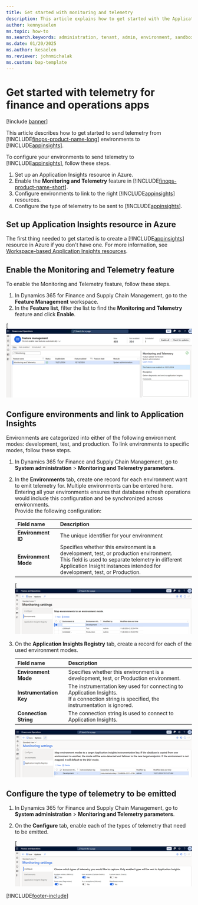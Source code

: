 ```yaml
---
title: Get started with monitoring and telemetry
description: This article explains how to get started with the Application Insights integration for finance and operations apps.
author: kennysaelen
ms.topic: how-to
ms.search.keywords: administration, tenant, admin, environment, sandbox, telemetry
ms.date: 01/20/2025
ms.author: kesaelen
ms.reviewer: johnmichalak
ms.custom: bap-template
---
```


# Get started with telemetry for finance and operations apps

[!include [banner](../includes/banner.md)]

This article describes how to get started to send telemetry from [!INCLUDE[finops-product-name-long](includes/finops-product-name-long.md)] environments to [!INCLUDE[appinsights](./includes/azure-application-insights-name.md)].

To configure your environments to send telemetry to [!INCLUDE[appinsights](./includes/azure-application-insights-name.md)], follow these steps. 

1. Set up an Application Insights resource in Azure.
1. Enable the **Monitoring and Telemetry** feature in [!INCLUDE[finops-product-name-short](includes/finops-product-name-short.md)].
1. Configure environments to link to the right [!INCLUDE[appinsights](./includes/azure-application-insights-name.md)] resources.
1. Configure the type of telemetry to be sent to [!INCLUDE[appinsights](./includes/azure-application-insights-name.md)].

## Set up Application Insights resource in Azure

The first thing needed to get started is to create a [!INCLUDE[appinsights](./includes/azure-application-insights-name.md)] resource in Azure if you don't have one. For more information, see [Workspace-based Application Insights resources](/azure/azure-monitor/app/create-workspace-resource?tabs=bicep).

## Enable the Monitoring and Telemetry feature

To enable the Monitoring and Telemetry feature, follow these steps.

1. In Dynamics 365 for Finance and Supply Chain Management, go to the **Feature Management** workspace.
1. In the **Feature list**, filter the list to find the **Monitoring and Telemetry** feature and click **Enable**.

[![Monitoring and Telemetry Feature.](images/monitoring-getting-started-enable-feature.png)

## Configure environments and link to Application Insights

Environments are categorized into either of the following environment modes: development, test, and production. To link environments to specific modes, follow these steps.

1. In Dynamics 365 for Finance and Supply Chain Management, go to **System administration** \> **Monitoring and Telemetry parameters**.
1. In the **Environments** tab, create one record for each environment want to emit telemetry for. Multiple environments can be entered here. Entering all your environments ensures that database refresh operations would include this configuration and be synchronized across environments.<br>
Provide the following configuration:

   | Field name | Description |
   | ---------- | ----------- |
   | **Environment ID** | The unique identifier for your environment |
   | **Environment Mode** | Specifies whether this environment is a development, test, or production environment. <br>This field is used to separate telemetry in different Application Insight instances intended for development, test, or Production. |

   [![Application Insights Environments.](images/monitoring-getting-started-application-insights-environments.png)

1. On the **Application Insights Registry** tab, create a record for each of the used environment modes.

   | Field name | Description |
   | ---------- | ----------- |
   | **Environment Mode** | Specifies whether this environment is a development, test, or Production environment. |
   | **Instrumentation Key** | The instrumentation key used for connecting to Application Insights.<br>If a connection string is specified, the instrumentation is ignored. |
   | **Connection String** | The connection string is used to connect to Application Insights.  |

   [![Application Insights Registry.](./images/monitoring-getting-started-application-insights-registry.png)](./images/monitoring-getting-started-application-insights-registry.png)

## Configure the type of telemetry to be emitted

1. In Dynamics 365 for Finance and Supply Chain Management, go to **System administration** \> **Monitoring and Telemetry parameters**.
1. On the **Configure** tab, enable each of the types of telemetry that need to be emitted.

   [![Application Insights Signal Configuration.](images/monitoring-getting-started-configure-signals.png)

[!INCLUDE[footer-include](../../../includes/footer-banner.md)]
